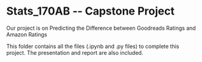 # Stats_170AB -- Capstone Project

Our project is on Predicting the Difference between Goodreads Ratings and Amazon Ratings

This folder contains all the files (.ipynb and .py files) to complete this project. The presentation and report are also included. 
